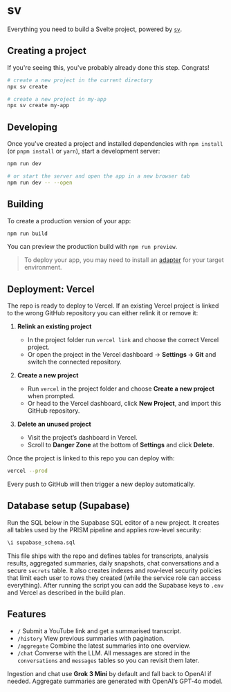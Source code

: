 # sv

Everything you need to build a Svelte project, powered by [`sv`](https://github.com/sveltejs/cli).

## Creating a project

If you're seeing this, you've probably already done this step. Congrats!

```bash
# create a new project in the current directory
npx sv create

# create a new project in my-app
npx sv create my-app
```

## Developing

Once you've created a project and installed dependencies with `npm install` (or `pnpm install` or `yarn`), start a development server:

```bash
npm run dev

# or start the server and open the app in a new browser tab
npm run dev -- --open
```

## Building

To create a production version of your app:

```bash
npm run build
```

You can preview the production build with `npm run preview`.

> To deploy your app, you may need to install an [adapter](https://svelte.dev/docs/kit/adapters) for your target environment.

## Deployment: Vercel

The repo is ready to deploy to Vercel. If an existing Vercel project is linked
to the wrong GitHub repository you can either relink it or remove it:

1. **Relink an existing project**
   - In the project folder run `vercel link` and choose the correct Vercel
     project.
   - Or open the project in the Vercel dashboard → **Settings → Git** and switch
     the connected repository.

2. **Create a new project**
   - Run `vercel` in the project folder and choose **Create a new project** when
     prompted.
   - Or head to the Vercel dashboard, click **New Project**, and import this
     GitHub repository.

3. **Delete an unused project**
   - Visit the project’s dashboard in Vercel.
   - Scroll to **Danger Zone** at the bottom of **Settings** and click
     **Delete**.

Once the project is linked to this repo you can deploy with:

```bash
vercel --prod
```

Every push to GitHub will then trigger a new deploy automatically.

## Database setup (Supabase)

Run the SQL below in the Supabase SQL editor of a new project. It creates all
tables used by the PRISM pipeline and applies row‑level security:

```sql
\i supabase_schema.sql
```

This file ships with the repo and defines tables for transcripts, analysis
results, aggregated summaries, daily snapshots, chat conversations and a secure
`secrets` table. It also creates indexes and row‑level security policies that
limit each user to rows they created (while the service role can access
everything). After running the script you can add the Supabase keys to `.env`
and Vercel as described in the build plan.

## Features

- `/` Submit a YouTube link and get a summarised transcript.
- `/history` View previous summaries with pagination.
- `/aggregate` Combine the latest summaries into one overview.
- `/chat` Converse with the LLM. All messages are stored in the `conversations`
  and `messages` tables so you can revisit them later.

Ingestion and chat use **Grok 3 Mini** by default and fall back to OpenAI if
needed. Aggregate summaries are generated with OpenAI’s GPT‑4o model.
